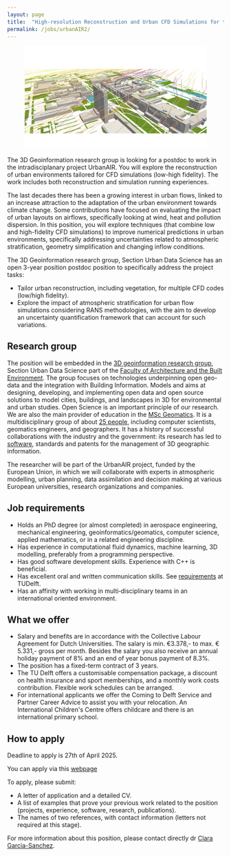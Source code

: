 ```yaml
---
layout: page
title:  "High-resolution Reconstruction and Urban CFD Simulations for the Digital Twin of the Earth (UrbanAIR)"
permalink: /jobs/urbanAIR2/
---
```


<figure class="image">
  <img src="urbanAIR.png" width="600">
</figure>

The 3D Geoinformation research group is looking for a postdoc to work in the intradisciplanary project UrbanAIR.
You will explore the reconstruction of urban environments tailored for CFD simulations (low-high fidelity). The work includes both reconstruction and simulation running experiences.

The last decades there has been a growing interest in urban flows, linked to an increase attraction to the adaptation of the urban environment towards climate change. Some contributions have focused on evaluating the impact of urban layouts on airflows, specifically looking at wind, heat and pollution dispersion. In this position, you will explore techniques (that combine low and high-fidelity CFD simulations) to improve numerical predictions in urban environments, specifically addressing uncertainties related to atmospheric stratification, geometry simplification and changing inflow conditions.

The 3D Geoinformation research group, Section Urban Data Science has an open 3-year position postdoc position to specifically address the project tasks:

- Tailor urban reconstruction, including vegetation, for multiple CFD codes (low/high fidelity).
- Explore the impact of atmospheric stratification for urban flow simulations considering RANS methodologies, with the aim to develop an uncertainty quantification framework that can account for such variations.
 
## Research group

The position will be embedded in the [3D geoinformation research group](https://3d.bk.tudelft.nl), Section Urban Data Science part of the [Faculty of Architecture and the Built Environment](https://www.tudelft.nl/en/architecture-and-the-built-environment).
The group focuses on technologies underpinning open geo-data and the integration with Building Information. Models and aims at designing, developing, and implementing open data and open source solutions to model cities, buildings, and landscapes in 3D for environmental and urban studies.
Open Science is an important principle of our research.
We are also the main provider of education in the [MSc Geomatics](http://geomatics.tudelft.nl).
It is a multidisciplinary group of about [25 people](https://3d.bk.tudelft.nl/about/#people), including computer scientists, geomatics engineers, and geographers.
It has a history of successful collaborations with the industry and the government: its research has led to [software](https://github.com/tudelft3d), standards and patents for the management of 3D geographic information.

The researcher will be part of the UrbanAIR project, funded by the European Union, in which we will collaborate with experts in atmospheric modelling, urban planning, data assimilation and decision making at various European universities, research organizations and companies.

## Job requirements

- Holds an PhD degree (or almost completed) in aerospace engineering, mechanical engineering, geoinformatics/geomatics, computer science, applied mathematics, or in a related engineering discipline.
- Has experience in computational fluid dynamics, machine learning, 3D modelling, preferably from a programming perspective.
- Has good software development skills. Experience with C++ is beneficial.
- Has excellent oral and written communication skills. See [requirements](https://www.tudelft.nl/onderwijs/opleidingen/phd/admission) at TUDelft. 
- Has an affinity with working in multi‐disciplinary teams in an international oriented environment.

## What we offer
- Salary and benefits are in accordance with the Collective Labour Agreement for Dutch Universities. The salary is min. €3.378,- to max. € 5.331,- gross per month. Besides the salary you also receive an annual holiday payment of 8% and an end of year bonus payment of 8.3%.
- The position has a fixed-term contract of 3 years.
- The TU Delft offers a customisable compensation package, a discount on health insurance and sport memberships, and a monthly work costs contribution. Flexible work schedules can be arranged.
- For international applicants we offer the Coming to Delft Service and Partner Career Advice to assist you with your relocation. An International Children's Centre offers childcare and there is an international primary school.

## How to apply

<div class="alert alert-info" role="alert">
Deadline to apply is 27th of April 2025.
</div>

You can apply via this [webpage](https://careers.tudelft.nl/job/Delft-Postdoc-High-Resolution-Reconstruction-and-Urban-CFD-%28UrbanAIR%29-2628-CD/817228302/)

To apply, please submit:
- A letter of application and a detailed CV.
- A list of examples that prove your previous work related to the position (projects, experience, software, research, publications).
- The names of two references, with contact information (letters not required at this stage).

For more information about this position, please contact directly dr [Clara Garcia-Sanchez](https://3d.bk.tudelft.nl/gsclara).

